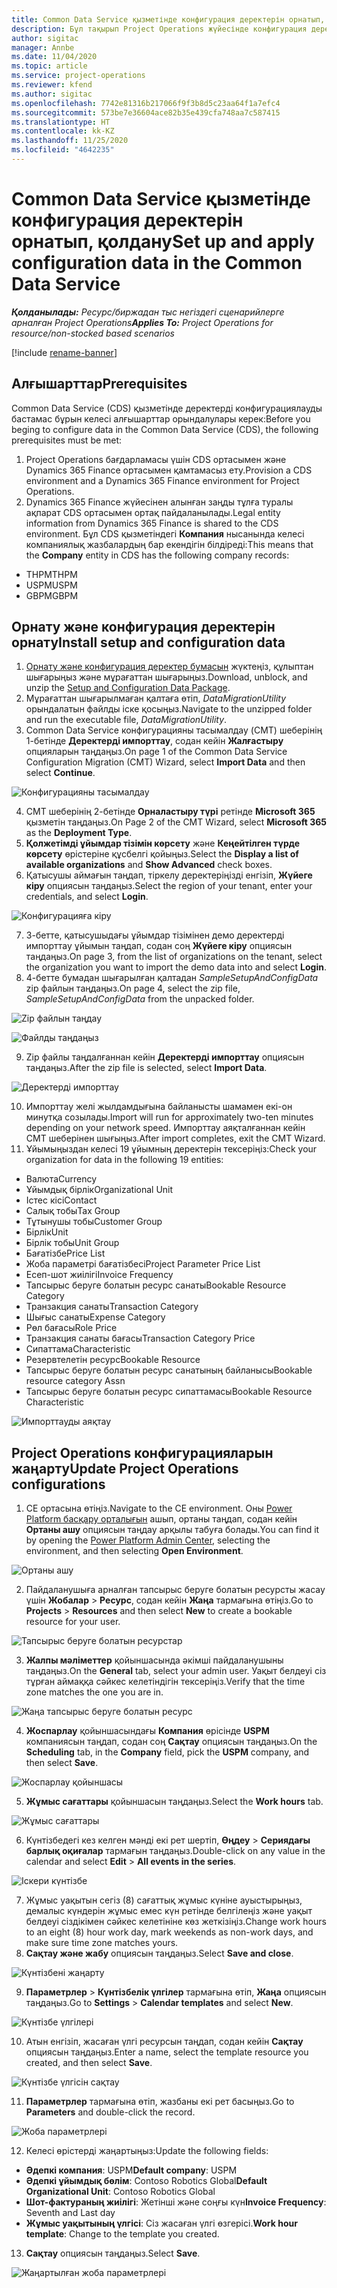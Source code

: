 ```yaml
---
title: Common Data Service қызметінде конфигурация деректерін орнатып, қолдану
description: Бұл тақырып Project Operations жүйесінде конфигурация деректерін қолдану туралы ақпарат береді.
author: sigitac
manager: Annbe
ms.date: 11/04/2020
ms.topic: article
ms.service: project-operations
ms.reviewer: kfend
ms.author: sigitac
ms.openlocfilehash: 7742e81316b217066f9f3b8d5c23aa64f1a7efc4
ms.sourcegitcommit: 573be7e36604ace82b35e439cfa748aa7c587415
ms.translationtype: HT
ms.contentlocale: kk-KZ
ms.lasthandoff: 11/25/2020
ms.locfileid: "4642235"
---
```

# <a name="set-up-and-apply-configuration-data-in-the-common-data-service"></a><span data-ttu-id="83d15-103">Common Data Service қызметінде конфигурация деректерін орнатып, қолдану</span><span class="sxs-lookup"><span data-stu-id="83d15-103">Set up and apply configuration data in the Common Data Service</span></span> 

<span data-ttu-id="83d15-104">_**Қолданылады:** Ресурс/биржадан тыс негіздегі сценарийлерге арналған Project Operations_</span><span class="sxs-lookup"><span data-stu-id="83d15-104">_**Applies To:** Project Operations for resource/non-stocked based scenarios_</span></span>

[!include [rename-banner](~/includes/cc-data-platform-banner.md)]

## <a name="prerequisites"></a><span data-ttu-id="83d15-105">Алғышарттар</span><span class="sxs-lookup"><span data-stu-id="83d15-105">Prerequisites</span></span>

<span data-ttu-id="83d15-106">Common Data Service (CDS) қызметінде деректерді конфигурациялауды бастамас бұрын келесі алғышарттар орындалулары керек:</span><span class="sxs-lookup"><span data-stu-id="83d15-106">Before you beging to configure data in the Common Data Service (CDS), the following prerequisites must be met:</span></span>

1.  <span data-ttu-id="83d15-107">Project Operations бағдарламасы үшін CDS ортасымен және Dynamics 365 Finance ортасымен қамтамасыз ету.</span><span class="sxs-lookup"><span data-stu-id="83d15-107">Provision a CDS environment and a Dynamics 365 Finance environment for Project Operations.</span></span>
2.  <span data-ttu-id="83d15-108">Dynamics 365 Finance жүйесінен алынған заңды тұлға туралы ақпарат CDS ортасымен ортақ пайдаланылады.</span><span class="sxs-lookup"><span data-stu-id="83d15-108">Legal entity information from Dynamics 365 Finance is shared to the CDS environment.</span></span> <span data-ttu-id="83d15-109">Бұл CDS қызметіндегі **Компания** нысанында келесі компаниялық жазбалардың бар екендігін білдіреді:</span><span class="sxs-lookup"><span data-stu-id="83d15-109">This means that the **Company** entity in CDS has the following company records:</span></span>
  - <span data-ttu-id="83d15-110">THPM</span><span class="sxs-lookup"><span data-stu-id="83d15-110">THPM</span></span>
  - <span data-ttu-id="83d15-111">USPM</span><span class="sxs-lookup"><span data-stu-id="83d15-111">USPM</span></span>
  - <span data-ttu-id="83d15-112">GBPM</span><span class="sxs-lookup"><span data-stu-id="83d15-112">GBPM</span></span>

## <a name="install-setup-and-configuration-data"></a><span data-ttu-id="83d15-113">Орнату және конфигурация деректерін орнату</span><span class="sxs-lookup"><span data-stu-id="83d15-113">Install setup and configuration data</span></span>

1. <span data-ttu-id="83d15-114">[Орнату және конфигурация деректер бумасын](https://download.microsoft.com/download/1/3/4/1349369c-6209-42b7-b3b4-5be0e67cacd8/ProjOpsSampleSetupData-%20Integrated%20UR1.zip) жүктеңіз, құлыптан шығарыңыз және мұрағаттан шығарыңыз.</span><span class="sxs-lookup"><span data-stu-id="83d15-114">Download, unblock, and unzip the [Setup and Configuration Data Package](https://download.microsoft.com/download/1/3/4/1349369c-6209-42b7-b3b4-5be0e67cacd8/ProjOpsSampleSetupData-%20Integrated%20UR1.zip).</span></span>
2. <span data-ttu-id="83d15-115">Мұрағаттан шығарылмаған қалтаға өтіп, *DataMigrationUtility* орындалатын файлды іске қосыңыз.</span><span class="sxs-lookup"><span data-stu-id="83d15-115">Navigate to the unzipped folder and run the executable file, *DataMigrationUtility*.</span></span>
3. <span data-ttu-id="83d15-116">Common Data Service конфигурацияны тасымалдау (CMT) шеберінің 1-бетінде **Деректерді импорттау**, содан кейін **Жалғастыру** опцияларын таңдаңыз.</span><span class="sxs-lookup"><span data-stu-id="83d15-116">On page 1 of the Common Data Service Configuration Migration (CMT) Wizard, select **Import Data** and then select **Continue**.</span></span>

![Конфигурацияны тасымалдау](./media/1ConfigurationMigration.png)

4. <span data-ttu-id="83d15-118">CMT шеберінің 2-бетінде **Орналастыру түрі** ретінде **Microsoft 365** қызметін таңдаңыз.</span><span class="sxs-lookup"><span data-stu-id="83d15-118">On Page 2 of the CMT Wizard, select **Microsoft 365** as the **Deployment Type**.</span></span>
5. <span data-ttu-id="83d15-119">**Қолжетімді ұйымдар тізімін көрсету** және **Кеңейтілген түрде көрсету** өрістеріне құсбелгі қойыңыз.</span><span class="sxs-lookup"><span data-stu-id="83d15-119">Select the **Display a list of available organizations** and **Show Advanced** check boxes.</span></span>
6. <span data-ttu-id="83d15-120">Қатысушы аймағын таңдап, тіркелу деректеріңізді енгізіп, **Жүйеге кіру** опциясын таңдаңыз.</span><span class="sxs-lookup"><span data-stu-id="83d15-120">Select the region of your tenant, enter your credentials, and select **Login**.</span></span>

![Конфигурацияға кіру](./media/2ConfigurationSignin.png)

7. <span data-ttu-id="83d15-122">3-бетте, қатысушыдағы ұйымдар тізімінен демо деректерді импорттау ұйымын таңдап, содан соң **Жүйеге кіру** опциясын таңдаңыз.</span><span class="sxs-lookup"><span data-stu-id="83d15-122">On page 3, from the list of organizations on the tenant, select the organization you want to import the demo data into and select **Login**.</span></span>
8. <span data-ttu-id="83d15-123">4-бетте бумадан шығарылған қалтадан *SampleSetupAndConfigData* zip файлын таңдаңыз.</span><span class="sxs-lookup"><span data-stu-id="83d15-123">On page 4, select the zip file, *SampleSetupAndConfigData* from the unpacked folder.</span></span>

![Zip файлын таңдау](./media/3ZipFile.png)

![Файлды таңдаңыз](./media/4SelectAFile.png)

9. <span data-ttu-id="83d15-126">Zip файлы таңдалғаннан кейін **Деректерді импорттау** опциясын таңдаңыз.</span><span class="sxs-lookup"><span data-stu-id="83d15-126">After the zip file is selected, select **Import Data**.</span></span>

![Деректерді импорттау](./media/5ImportData.png)

10. <span data-ttu-id="83d15-128">Импорттау желі жылдамдығына байланысты шамамен екі-он минутқа созылады.</span><span class="sxs-lookup"><span data-stu-id="83d15-128">Import will run for approximately two-ten minutes depending on your network speed.</span></span> <span data-ttu-id="83d15-129">Импорттау аяқталғаннан кейін CMT шеберінен шығыңыз.</span><span class="sxs-lookup"><span data-stu-id="83d15-129">After import completes, exit the CMT Wizard.</span></span> 
11. <span data-ttu-id="83d15-130">Ұйымыңыздан келесі 19 ұйымның деректерін тексеріңіз:</span><span class="sxs-lookup"><span data-stu-id="83d15-130">Check your organization for data in the following 19 entities:</span></span>

  - <span data-ttu-id="83d15-131">Валюта</span><span class="sxs-lookup"><span data-stu-id="83d15-131">Currency</span></span>
  - <span data-ttu-id="83d15-132">Ұйымдық бірлік</span><span class="sxs-lookup"><span data-stu-id="83d15-132">Organizational Unit</span></span>
  - <span data-ttu-id="83d15-133">Істес кісі</span><span class="sxs-lookup"><span data-stu-id="83d15-133">Contact</span></span>
  - <span data-ttu-id="83d15-134">Салық тобы</span><span class="sxs-lookup"><span data-stu-id="83d15-134">Tax Group</span></span>
  - <span data-ttu-id="83d15-135">Тұтынушы тобы</span><span class="sxs-lookup"><span data-stu-id="83d15-135">Customer Group</span></span>
  - <span data-ttu-id="83d15-136">Бірлік</span><span class="sxs-lookup"><span data-stu-id="83d15-136">Unit</span></span>
  - <span data-ttu-id="83d15-137">Бірлік тобы</span><span class="sxs-lookup"><span data-stu-id="83d15-137">Unit Group</span></span>
  - <span data-ttu-id="83d15-138">Бағатізбе</span><span class="sxs-lookup"><span data-stu-id="83d15-138">Price List</span></span>
  - <span data-ttu-id="83d15-139">Жоба параметрі бағатізбесі</span><span class="sxs-lookup"><span data-stu-id="83d15-139">Project Parameter Price List</span></span>
  - <span data-ttu-id="83d15-140">Есеп-шот жиілігі</span><span class="sxs-lookup"><span data-stu-id="83d15-140">Invoice Frequency</span></span>
  - <span data-ttu-id="83d15-141">Тапсырыс беруге болатын ресурс санаты</span><span class="sxs-lookup"><span data-stu-id="83d15-141">Bookable Resource Category</span></span>
  - <span data-ttu-id="83d15-142">Транзакция санаты</span><span class="sxs-lookup"><span data-stu-id="83d15-142">Transaction Category</span></span>
  - <span data-ttu-id="83d15-143">Шығыс санаты</span><span class="sxs-lookup"><span data-stu-id="83d15-143">Expense Category</span></span>
  - <span data-ttu-id="83d15-144">Рөл бағасы</span><span class="sxs-lookup"><span data-stu-id="83d15-144">Role Price</span></span>
  - <span data-ttu-id="83d15-145">Транзакция санаты бағасы</span><span class="sxs-lookup"><span data-stu-id="83d15-145">Transaction Category Price</span></span>
  - <span data-ttu-id="83d15-146">Сипаттама</span><span class="sxs-lookup"><span data-stu-id="83d15-146">Characteristic</span></span>
  - <span data-ttu-id="83d15-147">Резервтелетін ресурс</span><span class="sxs-lookup"><span data-stu-id="83d15-147">Bookable Resource</span></span>
  - <span data-ttu-id="83d15-148">Тапсырыс беруге болатын ресурс санатының байланысы</span><span class="sxs-lookup"><span data-stu-id="83d15-148">Bookable resource category Assn</span></span>
  - <span data-ttu-id="83d15-149">Тапсырыс беруге болатын ресурс сипаттамасы</span><span class="sxs-lookup"><span data-stu-id="83d15-149">Bookable Resource Characteristic</span></span>

![Импорттауды аяқтау](./media/6CompleteImport.png)

## <a name="update-project-operations-configurations"></a><span data-ttu-id="83d15-151">Project Operations конфигурацияларын жаңарту</span><span class="sxs-lookup"><span data-stu-id="83d15-151">Update Project Operations configurations</span></span>

1. <span data-ttu-id="83d15-152">CE ортасына өтіңіз.</span><span class="sxs-lookup"><span data-stu-id="83d15-152">Navigate to the CE environment.</span></span> <span data-ttu-id="83d15-153">Оны [Power Platform басқару орталығын](https://admin.powerplatform.microsoft.com/environments) ашып, ортаны таңдап, содан кейін **Ортаны ашу** опциясын таңдау арқылы табуға болады.</span><span class="sxs-lookup"><span data-stu-id="83d15-153">You can find it by opening the [Power Platform Admin Center](https://admin.powerplatform.microsoft.com/environments), selecting the environment, and then selecting **Open Environment**.</span></span> 

![Ортаны ашу](./media/7OpenEnvironment.png)

2. <span data-ttu-id="83d15-155">Пайдаланушыға арналған тапсырыс беруге болатын ресурсты жасау үшін **Жобалар** > **Ресурс**, содан кейін **Жаңа** тармағына өтіңіз.</span><span class="sxs-lookup"><span data-stu-id="83d15-155">Go to **Projects** > **Resources** and then select **New** to create a bookable resource for your user.</span></span>

![Тапсырыс беруге болатын ресурстар](./media/8BookableResources.png)

3. <span data-ttu-id="83d15-157">**Жалпы мәліметтер** қойыншасында әкімші пайдаланушыны таңдаңыз.</span><span class="sxs-lookup"><span data-stu-id="83d15-157">On the **General** tab, select your admin user.</span></span> <span data-ttu-id="83d15-158">Уақыт белдеуі сіз тұрған аймаққа сәйкес келетіндігін тексеріңіз.</span><span class="sxs-lookup"><span data-stu-id="83d15-158">Verify that the time zone matches the one you are in.</span></span> 

![Жаңа тапсырыс беруге болатын ресурс](./media/9NewBookableResource.png)

4. <span data-ttu-id="83d15-160">**Жоспарлау** қойыншасындағы **Компания** өрісінде **USPM** компаниясын таңдап, содан соң **Сақтау** опциясын таңдаңыз.</span><span class="sxs-lookup"><span data-stu-id="83d15-160">On the **Scheduling** tab, in the **Company** field, pick the **USPM** company, and then select **Save**.</span></span> 

![Жоспарлау қойыншасы](./media/10SchedulingTab.png)

5. <span data-ttu-id="83d15-162">**Жұмыс сағаттары** қойыншасын таңдаңыз.</span><span class="sxs-lookup"><span data-stu-id="83d15-162">Select the **Work hours** tab.</span></span>  

![Жұмыс сағаттары](./media/11WorkHours.png)

6. <span data-ttu-id="83d15-164">Күнтізбедегі кез келген мәнді екі рет шертіп, **Өңдеу** > **Сериядағы барлық оқиғалар** тармағын таңдаңыз.</span><span class="sxs-lookup"><span data-stu-id="83d15-164">Double-click on any value in the calendar and select **Edit** > **All events in the series**.</span></span> 

![Іскери күнтізбе](./media/12WorkCalendar.png)

7. <span data-ttu-id="83d15-166">Жұмыс уақытын сегіз (8) сағаттық жұмыс күніне ауыстырыңыз, демалыс күндерін жұмыс емес күн ретінде белгілеңіз және уақыт белдеуі сіздікімен сәйкес келетініне көз жеткізіңіз.</span><span class="sxs-lookup"><span data-stu-id="83d15-166">Change work hours to an eight (8) hour work day, mark weekends as non-work days, and make sure time zone matches yours.</span></span> 
8. <span data-ttu-id="83d15-167">**Сақтау және жабу** опциясын таңдаңыз.</span><span class="sxs-lookup"><span data-stu-id="83d15-167">Select **Save and close**.</span></span>

![Күнтізбені жаңарту](./media/13UpdateCalendar.png)

9. <span data-ttu-id="83d15-169">**Параметрлер** > **Күнтізбелік үлгілер** тармағына өтіп, **Жаңа** опциясын таңдаңыз.</span><span class="sxs-lookup"><span data-stu-id="83d15-169">Go to **Settings** > **Calendar templates** and select **New**.</span></span>
 
 ![Күнтізбе үлгілері](./media/14CalendarTemplates.png)
 
 10. <span data-ttu-id="83d15-171">Атын енгізіп, жасаған үлгі ресурсын таңдап, содан кейін **Сақтау** опциясын таңдаңыз.</span><span class="sxs-lookup"><span data-stu-id="83d15-171">Enter a name, select the template resource you created, and then select **Save**.</span></span> 
 
 ![Күнтізбе үлгісін сақтау](./media/15SaveCalendarTemplate.png)
 
 11. <span data-ttu-id="83d15-173">**Параметрлер** тармағына өтіп, жазбаны екі рет басыңыз.</span><span class="sxs-lookup"><span data-stu-id="83d15-173">Go to **Parameters** and double-click the record.</span></span> 
 
 ![Жоба параметрлері](./media/16ProjectParameters.png)
 
12. <span data-ttu-id="83d15-175">Келесі өрістерді жаңартыңыз:</span><span class="sxs-lookup"><span data-stu-id="83d15-175">Update the following fields:</span></span>

 - <span data-ttu-id="83d15-176">**Әдепкі компания**: USPM</span><span class="sxs-lookup"><span data-stu-id="83d15-176">**Default company**: USPM</span></span>
 - <span data-ttu-id="83d15-177">**Әдепкі ұйымдық бөлім**: Contoso Robotics Global</span><span class="sxs-lookup"><span data-stu-id="83d15-177">**Default Organizational Unit**: Contoso Robotics Global</span></span>
 - <span data-ttu-id="83d15-178">**Шот-фактураның жиілігі**: Жетінші және соңғы күн</span><span class="sxs-lookup"><span data-stu-id="83d15-178">**Invoice Frequency**: Seventh and Last day</span></span>
 - <span data-ttu-id="83d15-179">**Жұмыс уақытының үлгісі**: Сіз жасаған үлгі өзгерісі.</span><span class="sxs-lookup"><span data-stu-id="83d15-179">**Work hour template**: Change to the template you created.</span></span>

13. <span data-ttu-id="83d15-180">**Сақтау** опциясын таңдаңыз.</span><span class="sxs-lookup"><span data-stu-id="83d15-180">Select **Save**.</span></span> 

![Жаңартылған жоба параметрлері](./media/17UpdatedProjectParameters.png)
